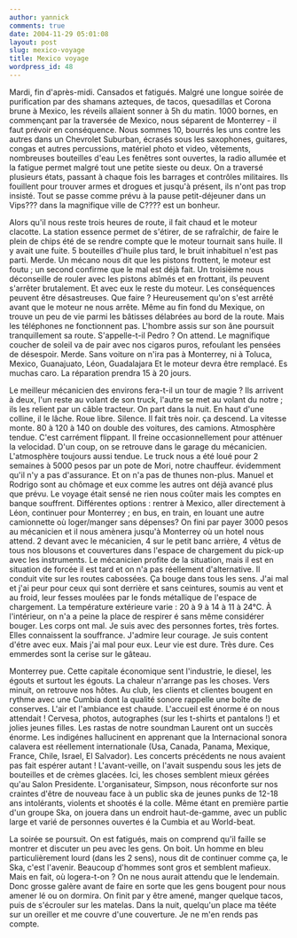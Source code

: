 ```yaml
---
author: yannick
comments: true
date: 2004-11-29 05:01:08
layout: post
slug: mexico-voyage
title: Mexico voyage
wordpress_id: 48
---
```


Mardi, fin d'après-midi. Cansados et fatigués. Malgré une longue soirée de purification par des shamans azteques, de tacos, quesadillas et Corona brune à Mexico, les réveils allaient sonner à 5h du matin. 1000 bornes, en commençant par la traversée de Mexico, nous séparent de Monterrey - il faut prévoir en conséquence. Nous sommes 10, bourrés les uns contre les autres dans un Chevrolet Suburban, écrasés sous les saxophones, guitares, congas et autres percussions, matériel photo et video, vêtements, nombreuses bouteilles d'eau Les fenêtres sont ouvertes, la radio allumée et la fatigue permet malgré tout une petite sieste ou deux. On a traversé plusieurs états, passant à chaque fois les barrages et contrôles militaires. Ils fouillent pour trouver armes et drogues et jusqu'à présent, ils n'ont pas trop insisté. Tout se passe comme prévu à la pause petit-déjeuner dans un Vips??? dans la magnifique ville de C???? est un bonheur.

Alors qu'il nous reste trois heures de route, il fait chaud et le moteur clacotte. La station essence permet de s'étirer, de se rafraîchir, de faire le plein de chips été de se rendre compte que le moteur tournait sans huile. Il y avait une fuite. 5 bouteilles d'huile plus tard, le bruit inhabituel n'est pas parti. Merde. Un mécano nous dit que les pistons frottent, le moteur est foutu ; un second confirme que le mal est déjà fait. Un troisième nous déconseille de rouler avec les pistons abîmés et en frottant, ils peuvent s'arrêter brutalement. Et avec eux le reste du moteur. Les conséquences peuvent être désastreuses.
Que faire ? Heureusement qu'on s'est arrêté avant que le moteur ne nous arrête. Même au fin fond du Mexique, on trouve un peu de vie parmi les bâtisses délabrées au bord de la route. Mais les téléphones ne fonctionnent pas. L'hombre assis sur son âne poursuit tranquillement sa route. S'appelle-t-il Pedro ? On attend. Le magnifique coucher de soleil va de pair avec nos cigaros puros, refoulant les pensées de désespoir.
Merde. Sans voiture on n'ira pas à Monterrey, ni à Toluca, Mexico, Guanajuato, Léon, Guadalajara Et le moteur devra être remplacé. Es muchas caro. La réparation prendra 15 à 20 jours.

Le meilleur mécanicien des environs fera-t-il un tour de magie ? Ils arrivent à deux, l'un reste au volant de son truck, l'autre se met au volant du notre ; ils les relient par un câble tracteur. On part dans la nuit. En haut d'une colline, il le lâche. Roue libre. Silence. Il fait très noir. ça descend. La vitesse monte. 80 à 120 à 140 on double des voitures, des camions. Atmosphère tendue. C'est carrément flippant. Il freine occasionnellement pour atténuer la velocidad. D'un coup, on se retrouve dans le garage du mécanicien.
L'atmosphère toujours aussi tendue. Le truck nous a été loué pour 2 semaines à 5000 pesos par un pote de Mori, notre chauffeur. évidemment qu'il n'y a pas d'assurance. Et on n'a pas de thunes non-plus. Manuel et Rodrigo sont au chômage et eux comme les autres ont déjà avancé plus que prévu. Le voyage était sensé ne rien nous coûter mais les comptes en banque souffrent. Différentes options : rentrer à Mexico, aller directement à Léon, continuer pour Monterrey ; en bus, en train, en louant une autre camionnette où loger/manger sans dépenses? On fini par payer 3000 pesos au mécanicien et il nous amènera jusqu'à Monterrey où un hotel nous attend. 2 devant avec le mécanicien, 4 sur le petit banc arrière, 4 vêtus de tous nos blousons et couvertures dans l'espace de chargement du pick-up avec les instruments. Le mécanicien profite de la situation, mais il est en situation de forcée il est tard et on n'a pas réellement d'alternative. Il conduit vite sur les routes cabossées. Ça bouge dans tous les sens. J'ai mal et j'ai peur pour ceux qui sont derrière et sans ceintures, soumis au vent et au froid, leur fesses moulées par le fonds métallique de l'espace de chargement. La température extérieure varie : 20 à 9 à 14 à 11 à 24°C. À l'intérieur, on n'a a peine la place de respirer é sans même considérer bouger. Les corps ont mal.
Je suis avec des personnes fortes, très fortes. Elles connaissent la souffrance. J'admire leur courage. Je suis content d'étre avec eux. Mais j'ai mal pour eux. Leur vie est dure. Très dure. Ces emmerdes sont la cerise sur le gâteau.

Monterrey pue. Cette capitale économique sent l'industrie, le diesel, les égouts et surtout les égouts. La chaleur n'arrange pas les choses. Vers minuit, on retrouve nos hôtes. Au club, les clients et clientes bougent en rythme avec une Cumbia dont la qualité sonore rappelle une boîte de conserves. L'air et l'ambiance est chaude. L'accueil est énorme é on nous attendait ! Cervesa, photos, autographes (sur les t-shirts et pantalons !) et jolies jeunes filles. Les rastas de notre soundman Laurent ont un succès énorme. Les indigénes hallucinent en apprenant que la Internacional sonora calavera est réellement internationale (Usa, Canada, Panama, Mexique, France, Chile, Israel, El Salvador). Les concerts précédents ne nous avaient pas fait espérer autant ! L'avant-veille, on l'avait suspendu sous les jets de bouteilles et de crèmes glacées.
Ici, les choses semblent mieux gérées qu'au Salon Presidente. L'organisateur, Simpson, nous réconforte sur nos craintes d'être de nouveau face à un public ska de jeunes punks de 12-18 ans intolérants, violents et shootés é la colle. Même étant en première partie d'un groupe Ska, on jouera dans un endroit haut-de-gamme, avec un public large et varié de personnes ouvertes é la Cumbia et au World-beat.

La soirée se poursuit. On est fatigués, mais on comprend qu'il faille se montrer et discuter un peu avec les gens. On boit. Un homme en bleu particulièrement lourd (dans les 2 sens), nous dit de continuer comme ça, le Ska, c'est l'avenir. Beaucoup d'hommes sont gros et semblent mafieux. Mais en fait, où logera-t-on ? On ne nous aurait attendu que le lendemain. Donc grosse galère avant de faire en sorte que les gens bougent pour nous amener lé ou on dormira. On finit par y être amené, manger quelque tacos, puis de s'écrouler sur les matelas. Dans la nuit, quelqu'un place ma têéte sur un oreiller et me couvre d'une couverture. Je ne m'en rends pas compte.
